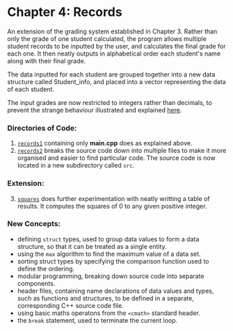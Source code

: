 # Chapter 4: Records

An extension of the grading system established in Chapter 3. Rather than only the grade of one student calculated, the program allows multiple student records to be inputted by the user, and calculates the final grade for each one. It then neatly outputs in alphabetical order each student's name along with their final grade.

The data inputted for each student are grouped together into a new data structure called Student_info, and placed into a vector representing the data of each student. 

The input grades are now restricted to integers rather than decimals, to prevent the strange behaviour illustrated and explained [here](https://stackoverflow.com/questions/44688567/why-is-iostream-cutting-off-the-first-letter-in-certain-words).

### Directories of Code:
1) [`records1`](records1) containing only **main.cpp** does as explained above.
2) [`records2`](records2) breaks the source code down into multiple files to make it more organised and easier to find particular code. The source code is now located in a new subdirectory called `src`. 

### Extension:
3) [`squares`](squares) does further experimentation with neatly writting a table of results. It computes the squares of 0 to any given positive integer.

### New Concepts:
* defining `struct` types, used to group data values to form a data structure, so that it can be treated as a single entity.
* using the `max` algorithm to find the maximum value of a data set.
* sorting struct types by specifying the comparison function used to define the ordering.
* modular programming, breaking down source code into separate components.
* header files, containing name declarations of data values and types, such as functions and structures, to be defined in a separate, corresponding C++ source code file.
* using basic maths operatons from the `<cmath>` standard header. 
* the `break` statement, used to terminate the current loop.